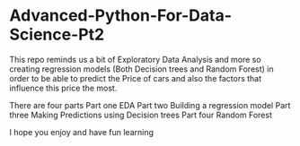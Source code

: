 # Advanced-Python-For-Data-Science-Pt2
This repo reminds us a bit of Exploratory Data Analysis and more so creating regression models (Both Decision trees and Random Forest) in order to be able to predict the Price of cars and also the factors that influence this price the most.

There are four parts 
Part one EDA
Part two Building a regression model
Part three Making Predictions using Decision trees 
Part four Random Forest

I hope you enjoy and have fun learning
